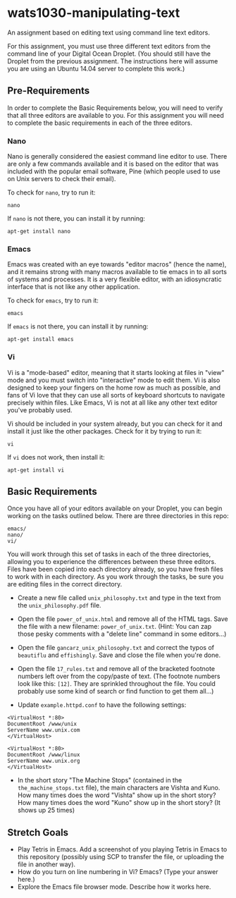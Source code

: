 # wats1030-manipulating-text
An assignment based on editing text using command line text editors.

For this assignment, you must use three different text editors from the command
line of your Digital Ocean Droplet. (You should still have the Droplet from the
previous assignment. The instructions here will assume you are using an Ubuntu
14.04 server to complete this work.)

## Pre-Requirements

In order to complete the Basic Requirements below, you will need to verify that
all three editors are available to you. For this assignment you will need to
complete the basic requirements in each of the three editors.

### Nano
Nano is generally considered the easiest command line editor to use. There are
only a few commands available and it is based on the editor that was
included with the popular email software, Pine (which people used to use on
Unix servers to check their email).

To check for `nano`, try to run it:

`nano`

If `nano` is not there, you can install it by running:

`apt-get install nano`

### Emacs
Emacs was created with an eye towards "editor macros" (hence the name), and it
remains strong with many macros available to tie emacs in to all sorts of
systems and processes. It is a very flexible editor, with an idiosyncratic
interface that is not like any other application.

To check for `emacs`, try to run it:

`emacs`

If `emacs` is not there, you can install it by running:

`apt-get install emacs`

### Vi
Vi is a "mode-based" editor, meaning that it starts looking at files in "view"
mode and you must switch into "interactive" mode to edit them. Vi is also designed
to keep your fingers on the home row as much as possible, and fans of Vi love
that they can use all sorts of keyboard shortcuts to navigate precisely within
files. Like Emacs, Vi is not at all like any other text editor you've probably
used.

Vi should be included in your system already, but you can check for it and
install it just like the other packages. Check for it by trying to run it:

`vi`

If `vi` does not work, then install it:

`apt-get install vi`

## Basic Requirements
Once you have all of your editors available on your Droplet, you can begin
working on the tasks outlined below. There are three directories in this repo:

```
emacs/
nano/
vi/
```

You will work through this set of tasks in each of the three directories,
allowing you to experience the differences between these three editors. Files
have been copied into each directory already, so you have fresh files to work
with in each directory. As you work through the tasks, be sure you are editing
files in the correct directory.

* Create a new file called `unix_philosophy.txt` and type in the text from the
`unix_philosophy.pdf` file.

* Open the file `power_of_unix.html` and remove all of the HTML tags. Save the
file with a new filename: `power_of_unix.txt`. (Hint: You can zap those pesky
comments with a "delete line" command in some editors...)

* Open the file `gancarz_unix_philosophy.txt` and correct the typos of
`beautiflu` and `effishingly`. Save and close the file when you're done.

* Open the file `17_rules.txt` and remove all of the bracketed footnote numbers
left over from the copy/paste of text. (The footnote numbers look like this:
`[12]`. They are sprinkled throughout the file. You could probably use some
kind of search or find function to get them all...)

* Update `example.httpd.conf` to have the following settings:

```
<VirtualHost *:80>
DocumentRoot /www/unix
ServerName www.unix.com
</VirtualHost>

<VirtualHost *:80>
DocumentRoot /www/linux
ServerName www.unix.org
</VirtualHost>
```

* In the short story "The Machine Stops" (contained in the
`the_machine_stops.txt` file), the main characters are Vishta and Kuno. How many
times does the word "Vishta" show up in the short story? How many times does the
word "Kuno" show up in the short story? (It shows up 25 times)

## Stretch Goals

* Play Tetris in Emacs. Add a screenshot of you playing Tetris in Emacs to this repository (possibly using SCP to transfer the file, or uploading the file in another way).
* How do you turn on line numbering in Vi? Emacs? (Type your answer here.)
* Explore the Emacs file browser mode. Describe how it works here.
